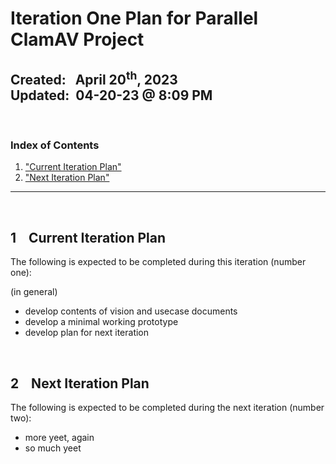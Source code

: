# Iteration One Plan for Parallel ClamAV Project
**Created:**&nbsp;&nbsp; April 20<sup>th</sup>, 2023  
**Updated:**&nbsp; 04-20-23 @ 8:09 PM
---

&nbsp;
### Index of Contents

1. ["Current Iteration Plan"]()
2. ["Next Iteration Plan"]()

---


&nbsp;
## 1 &nbsp;&nbsp; Current Iteration Plan

The following is expected to be completed during this iteration (number one):

(in general)
* develop contents of vision and usecase documents
* develop a minimal working prototype
* develop plan for next iteration


&nbsp;
## 2 &nbsp;&nbsp; Next Iteration Plan

The following is expected to be completed during the next iteration (number two):

* more yeet, again
* so much yeet
